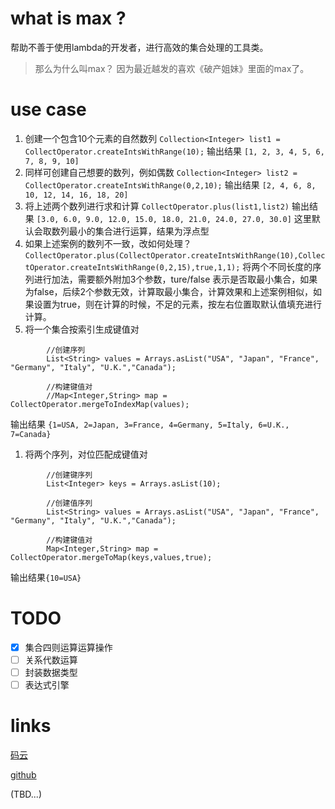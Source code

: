 # what is max ?

帮助不善于使用lambda的开发者，进行高效的集合处理的工具类。

> 那么为什么叫max？ 因为最近越发的喜欢《破产姐妹》里面的max了。

# use case

1. 创建一个包含10个元素的自然数列 `Collection<Integer> list1 = CollectOperator.createIntsWithRange(10);` 输出结果 `[1, 2, 3, 4, 5, 6, 7, 8, 9, 10]`
1. 同样可创建自己想要的数列，例如偶数 `Collection<Integer> list2 = CollectOperator.createIntsWithRange(0,2,10);` 输出结果 `[2, 4, 6, 8, 10, 12, 14, 16, 18, 20]`
1. 将上述两个数列进行求和计算 `CollectOperator.plus(list1,list2)` 输出结果 `[3.0, 6.0, 9.0, 12.0, 15.0, 18.0, 21.0, 24.0, 27.0, 30.0]` 这里默认会取数列最小的集合进行运算，结果为浮点型
1. 如果上述案例的数列不一致，改如何处理？ `CollectOperator.plus(CollectOperator.createIntsWithRange(10),CollectOperator.createIntsWithRange(0,2,15),true,1,1);` 将两个不同长度的序列进行加法，需要额外附加3个参数，ture/false 表示是否取最小集合，如果为false，后续2个参数无效，计算取最小集合，计算效果和上述案例相似，如果设置为true，则在计算的时候，不足的元素，按左右位置取默认值填充进行计算。
1. 将一个集合按索引生成键值对 
```
        //创建序列
        List<String> values = Arrays.asList("USA", "Japan", "France", "Germany", "Italy", "U.K.","Canada");
        
        //构建键值对
        //Map<Integer,String> map = CollectOperator.mergeToIndexMap(values);
``` 
输出结果 `{1=USA, 2=Japan, 3=France, 4=Germany, 5=Italy, 6=U.K., 7=Canada}` 
1. 将两个序列，对位匹配成键值对
```
        //创建键序列
        List<Integer> keys = Arrays.asList(10);
        
        //创建值序列
        List<String> values = Arrays.asList("USA", "Japan", "France", "Germany", "Italy", "U.K.","Canada");
        
        //构建键值对
        Map<Integer,String> map = CollectOperator.mergeToMap(keys,values,true);
```
输出结果`{10=USA}` 

# TODO
- [x] 集合四则运算运算操作
- [ ] 关系代数运算
- [ ] 封装数据类型
- [ ] 表达式引擎

# links

[码云](https://gitee.com/dafei1288/max)

[github](https://github.com/dafei1288/max)

(TBD...)